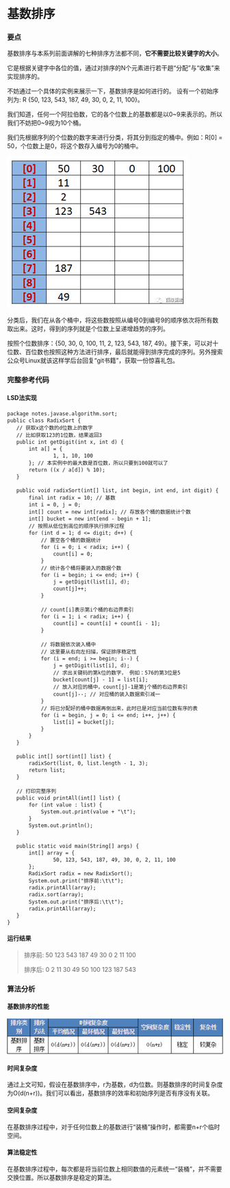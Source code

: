 # 基数排序

### 要点

基数排序与本系列前面讲解的七种排序方法都不同，**它不需要比较关键字的大小**。



它是根据关键字中各位的值，通过对排序的N个元素进行若干趟“分配”与“收集”来实现排序的。 



不妨通过一个具体的实例来展示一下，基数排序是如何进行的。 设有一个初始序列为: R {50, 123, 543, 187, 49, 30, 0, 2, 11, 100}。



我们知道，任何一个阿拉伯数，它的各个位数上的基数都是以0~9来表示的。所以我们不妨把0~9视为10个桶。 



我们先根据序列的个位数的数字来进行分类，将其分到指定的桶中。例如：R[0] = 50，个位数上是0，将这个数存入编号为0的桶中。



![1](.\images\1.png)



分类后，我们在从各个桶中，将这些数按照从编号0到编号9的顺序依次将所有数取出来。这时，得到的序列就是个位数上呈递增趋势的序列。 



按照个位数排序：{50, 30, 0, 100, 11, 2, 123, 543, 187, 49}。接下来，可以对十位数、百位数也按照这种方法进行排序，最后就能得到排序完成的序列。另外搜索公众号Linux就该这样学后台回复“git书籍”，获取一份惊喜礼包。



### 完整参考代码



#### LSD法实现

```
package notes.javase.algorithm.sort;
public class RadixSort {
   // 获取x这个数的d位数上的数字
   // 比如获取123的1位数，结果返回3
   public int getDigit(int x, int d) {
       int a[] = {
               1, 1, 10, 100
       }; // 本实例中的最大数是百位数，所以只要到100就可以了
       return ((x / a[d]) % 10);
   }

   public void radixSort(int[] list, int begin, int end, int digit) {
       final int radix = 10; // 基数
       int i = 0, j = 0;
       int[] count = new int[radix]; // 存放各个桶的数据统计个数
       int[] bucket = new int[end - begin + 1];
       // 按照从低位到高位的顺序执行排序过程
       for (int d = 1; d <= digit; d++) {
           // 置空各个桶的数据统计
           for (i = 0; i < radix; i++) {
               count[i] = 0;
           }
           // 统计各个桶将要装入的数据个数
           for (i = begin; i <= end; i++) {
               j = getDigit(list[i], d);
               count[j]++;
           }

           // count[i]表示第i个桶的右边界索引
           for (i = 1; i < radix; i++) {
               count[i] = count[i] + count[i - 1];
           }

           // 将数据依次装入桶中
           // 这里要从右向左扫描，保证排序稳定性
           for (i = end; i >= begin; i--) {
               j = getDigit(list[i], d); 
               // 求出关键码的第k位的数字， 例如：576的第3位是5
               bucket[count[j] - 1] = list[i]; 
               // 放入对应的桶中，count[j]-1是第j个桶的右边界索引
               count[j]--; // 对应桶的装入数据索引减一
           }
           // 将已分配好的桶中数据再倒出来，此时已是对应当前位数有序的表
           for (i = begin, j = 0; i <= end; i++, j++) {
               list[i] = bucket[j];
           }
       }
   }

   public int[] sort(int[] list) {
       radixSort(list, 0, list.length - 1, 3);
       return list;
   }

   // 打印完整序列
   public void printAll(int[] list) {
       for (int value : list) {
           System.out.print(value + "\t");
       }
       System.out.println();
   }

   public static void main(String[] args) {
       int[] array = {
               50, 123, 543, 187, 49, 30, 0, 2, 11, 100
       };
       RadixSort radix = new RadixSort();
       System.out.print("排序前:\t\t");
       radix.printAll(array);
       radix.sort(array);
       System.out.print("排序后:\t\t");
       radix.printAll(array);
   }
}
```



#### 运行结果

> 排序前:   50  123 543 187 49  30  0  2  11  100
>
> 排序后:   0  2  11  30  49  50  100 123 187 543



### 算法分析



#### 基数排序的性能

![2](.\images\2.png)



#### 时间复杂度

通过上文可知，假设在基数排序中，r为基数，d为位数。则基数排序的时间复杂度为O(d(n+r))。我们可以看出，基数排序的效率和初始序列是否有序没有关联。



#### 空间复杂度

在基数排序过程中，对于任何位数上的基数进行“装桶”操作时，都需要n+r个临时空间。



#### 算法稳定性

在基数排序过程中，每次都是将当前位数上相同数值的元素统一“装桶”，并不需要交换位置。所以基数排序是稳定的算法。

